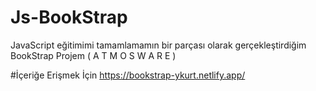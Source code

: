 # Js-BookStrap
JavaScript eğitimimi tamamlamamın bir parçası olarak gerçekleştirdiğim BookStrap Projem ( A T M O S W A R E )

#İçeriğe Erişmek İçin 
https://bookstrap-ykurt.netlify.app/
